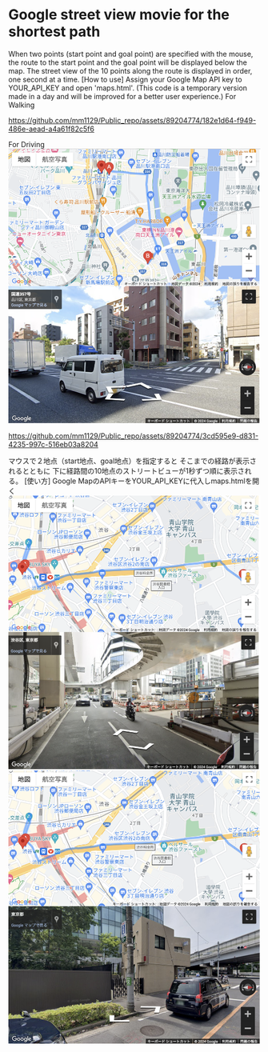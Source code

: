 # Google street view movie for the shortest path 
When two points (start point and goal point) are specified with the mouse,
the route to the start point and the goal point will be displayed below the map.
The street view of the 10 points along the route is displayed in order, one second at a time.
[How to use]
Assign your Google Map API key to YOUR_API_KEY and open 'maps.html'.
(This code is a temporary version made in a day and will be improved for a better user experience.)
For Walking

https://github.com/mm1129/Public_repo/assets/89204774/182e1d64-f949-486e-aead-a4a61f82c5f6



For Driving
![picture 0](../images/2843f16e017ae31c892780558c791bc914ca656522acf07c91dbe918139c1d8c.png)  



https://github.com/mm1129/Public_repo/assets/89204774/3cd595e9-d831-4235-997c-516eb03a8204


マウスで２地点（start地点、goal地点）を指定すると
そこまでの経路が表示されるとともに
下に経路間の10地点のストリートビューが1秒ずつ順に表示される。
[使い方]
Google MapのAPIキーをYOUR_API_KEYに代入しmaps.htmlを開く
![picture 1](../images/7e860f85485203636999df142ac3cba2ca7fa8cd821892325f3f2b01a03cb02a.png)  
![picture 2](../images/9aec8247730f9d4749f1cefe60258e8c7c9fae1133f087d54f130f3e53e41e31.png)  
